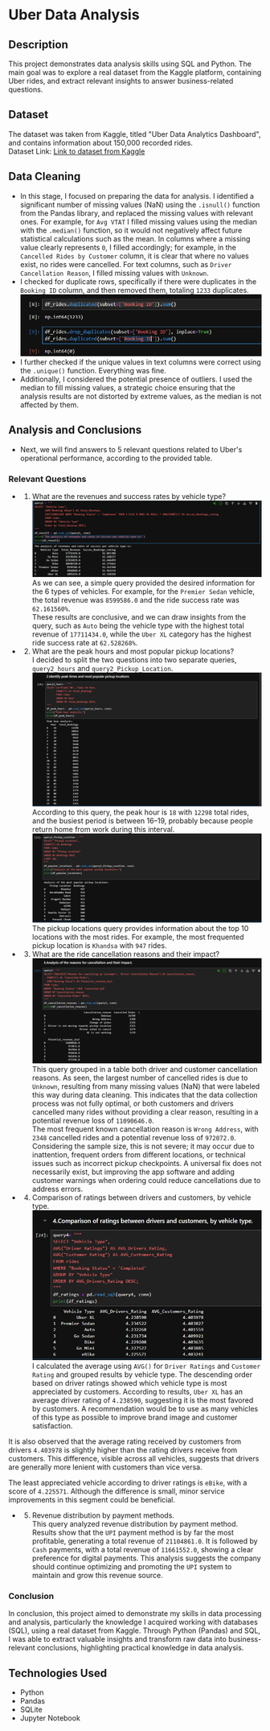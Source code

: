 # Uber Data Analysis

## Description

This project demonstrates data analysis skills using SQL and Python. The main goal was to explore a real dataset from the Kaggle platform, containing Uber rides, and extract relevant insights to answer business-related questions.

## Dataset

The dataset was taken from Kaggle, titled "Uber Data Analytics Dashboard", and contains information about 150,000 recorded rides.  
Dataset Link: [Link to dataset from Kaggle](https://www.kaggle.com/datasets/yashdevladdha/uber-ride-analytics-dashboard)

## Data Cleaning

* In this stage, I focused on preparing the data for analysis. I identified a significant number of missing values (NaN) using the `.isnull()` function from the Pandas library, and replaced the missing values with relevant ones. For example, for `Avg VTAT` I filled missing values using the median with the `.median()` function, so it would not negatively affect future statistical calculations such as the mean. In columns where a missing value clearly represents `0`, I filled accordingly; for example, in the `Cancelled Rides by Customer` column, it is clear that where no values exist, no rides were cancelled. For text columns, such as `Driver Cancellation Reason`, I filled missing values with `Unknown`.
* I checked for duplicate rows, specifically if there were duplicates in the `Booking ID` column, and then removed them, totaling `1233` duplicates.  
![Screenshot from code](/Screenshot_duplicates.png)
* I further checked if the unique values in text columns were correct using the `.unique()` function. Everything was fine.
* Additionally, I considered the potential presence of outliers. I used the median to fill missing values, a strategic choice ensuring that the analysis results are not distorted by extreme values, as the median is not affected by them.

## Analysis and Conclusions
* Next, we will find answers to 5 relevant questions related to Uber's operational performance, according to the provided table.

### Relevant Questions
* 1. What are the revenues and success rates by vehicle type?  
![Screenshot from code query1](/Screenshot%20query1.png)  
As we can see, a simple query provided the desired information for the 6 types of vehicles. For example, for the `Premier Sedan` vehicle, the total revenue was `8599586.0` and the ride success rate was `62.161560%`.  
These results are conclusive, and we can draw insights from the query, such as `Auto` being the vehicle type with the highest total revenue of `17711434.0`, while the `Uber XL` category has the highest ride success rate at `62.528268%`.

* 2. What are the peak hours and most popular pickup locations?  
I decided to split the two questions into two separate queries, `query2_hours` and `query2_Pickup_Location`.  
![Screenshot from code query2](/Screenshot%20query2_hours.png)  
According to this query, the peak hour is `18` with `12298` total rides, and the busiest period is between 16–19, probably because people return home from work during this interval.  
![Screenshot from code query2](/Screenshot%20query2_pickup_locations.png)  
The pickup locations query provides information about the top 10 locations with the most rides. For example, the most frequented pickup location is `Khandsa` with `947` rides.

* 3. What are the ride cancellation reasons and their impact?  
![Screenshot from code query3](/Screenshot%20query3.png)  
This query grouped in a table both driver and customer cancellation reasons. As seen, the largest number of cancelled rides is due to `Unknown`, resulting from many missing values (NaN) that were labeled this way during data cleaning. This indicates that the data collection process was not fully optimal, or both customers and drivers cancelled many rides without providing a clear reason, resulting in a potential revenue loss of `11090646.0`.  
The most frequent known cancellation reason is `Wrong Address`, with `2348` cancelled rides and a potential revenue loss of `972072.0`. Considering the sample size, this is not severe; it may occur due to inattention, frequent orders from different locations, or technical issues such as incorrect pickup checkpoints. A universal fix does not necessarily exist, but improving the app software and adding customer warnings when ordering could reduce cancellations due to address errors.

* 4. Comparison of ratings between drivers and customers, by vehicle type.  
![Screenshot from code query4](/Screenshot%20query4.png)  
I calculated the average using `AVG()` for `Driver Ratings` and `Customer Rating` and grouped results by vehicle type. The descending order based on driver ratings showed which vehicle type is most appreciated by customers. According to results, `Uber XL` has an average driver rating of `4.238590`, suggesting it is the most favored by customers. A recommendation would be to use as many vehicles of this type as possible to improve brand image and customer satisfaction.  

It is also observed that the average rating received by customers from drivers `4.403978` is slightly higher than the rating drivers receive from customers. This difference, visible across all vehicles, suggests that drivers are generally more lenient with customers than vice versa.  

The least appreciated vehicle according to driver ratings is `eBike`, with a score of `4.225571`. Although the difference is small, minor service improvements in this segment could be beneficial.

* 5. Revenue distribution by payment methods.  
This query analyzed revenue distribution by payment method. Results show that the `UPI` payment method is by far the most profitable, generating a total revenue of `21104861.0`. It is followed by `Cash` payments, with a total revenue of `11661552.0`, showing a clear preference for digital payments. This analysis suggests the company should continue optimizing and promoting the `UPI` system to maintain and grow this revenue source.

### Conclusion
In conclusion, this project aimed to demonstrate my skills in data processing and analysis, particularly the knowledge I acquired working with databases (SQL), using a real dataset from Kaggle. Through Python (Pandas) and SQL, I was able to extract valuable insights and transform raw data into business-relevant conclusions, highlighting practical knowledge in data analysis.

## Technologies Used

* Python
* Pandas
* SQLite 
* Jupyter Notebook
